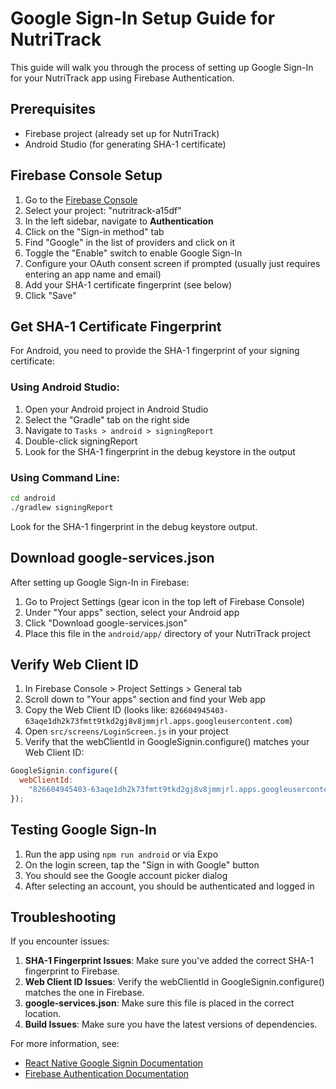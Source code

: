 # Google Sign-In Setup Guide for NutriTrack

This guide will walk you through the process of setting up Google Sign-In for your NutriTrack app using Firebase Authentication.

## Prerequisites

- Firebase project (already set up for NutriTrack)
- Android Studio (for generating SHA-1 certificate)

## Firebase Console Setup

1. Go to the [Firebase Console](https://console.firebase.google.com/)
2. Select your project: "nutritrack-a15df"
3. In the left sidebar, navigate to **Authentication**
4. Click on the "Sign-in method" tab
5. Find "Google" in the list of providers and click on it
6. Toggle the "Enable" switch to enable Google Sign-In
7. Configure your OAuth consent screen if prompted (usually just requires entering an app name and email)
8. Add your SHA-1 certificate fingerprint (see below)
9. Click "Save"

## Get SHA-1 Certificate Fingerprint

For Android, you need to provide the SHA-1 fingerprint of your signing certificate:

### Using Android Studio:

1. Open your Android project in Android Studio
2. Select the "Gradle" tab on the right side
3. Navigate to `Tasks > android > signingReport`
4. Double-click signingReport
5. Look for the SHA-1 fingerprint in the debug keystore in the output

### Using Command Line:

```bash
cd android
./gradlew signingReport
```

Look for the SHA-1 fingerprint in the debug keystore output.

## Download google-services.json

After setting up Google Sign-In in Firebase:

1. Go to Project Settings (gear icon in the top left of Firebase Console)
2. Under "Your apps" section, select your Android app
3. Click "Download google-services.json"
4. Place this file in the `android/app/` directory of your NutriTrack project

## Verify Web Client ID

1. In Firebase Console > Project Settings > General tab
2. Scroll down to "Your apps" section and find your Web app
3. Copy the Web Client ID (looks like: `826604945403-63aqe1dh2k73fmtt9tkd2gj8v8jmmjrl.apps.googleusercontent.com`)
4. Open `src/screens/LoginScreen.js` in your project
5. Verify that the webClientId in GoogleSignin.configure() matches your Web Client ID:

```javascript
GoogleSignin.configure({
  webClientId:
    "826604945403-63aqe1dh2k73fmtt9tkd2gj8v8jmmjrl.apps.googleusercontent.com", // replace with your actual web client ID
});
```

## Testing Google Sign-In

1. Run the app using `npm run android` or via Expo
2. On the login screen, tap the "Sign in with Google" button
3. You should see the Google account picker dialog
4. After selecting an account, you should be authenticated and logged in

## Troubleshooting

If you encounter issues:

1. **SHA-1 Fingerprint Issues**: Make sure you've added the correct SHA-1 fingerprint to Firebase.
2. **Web Client ID Issues**: Verify the webClientId in GoogleSignin.configure() matches the one in Firebase.
3. **google-services.json**: Make sure this file is placed in the correct location.
4. **Build Issues**: Make sure you have the latest versions of dependencies.

For more information, see:

- [React Native Google Signin Documentation](https://github.com/react-native-google-signin/google-signin)
- [Firebase Authentication Documentation](https://firebase.google.com/docs/auth)
